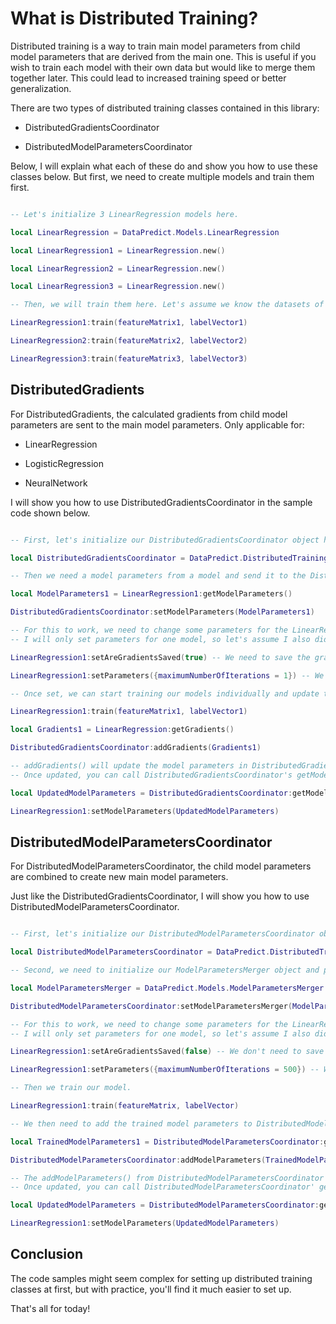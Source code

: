 # What is Distributed Training?

Distributed training is a way to train main model parameters from child model parameters that are derived from the main one. This is useful if you wish to train each model with their own data but would like to merge them together later. This could lead to increased training speed or better generalization.

There are two types of distributed training classes contained in this library:

* DistributedGradientsCoordinator

* DistributedModelParametersCoordinator

Below, I will explain what each of these do and show you how to use these classes below. But first, we need to create multiple models and train them first.

```lua

-- Let's initialize 3 LinearRegression models here.

local LinearRegression = DataPredict.Models.LinearRegression

local LinearRegression1 = LinearRegression.new()

local LinearRegression2 = LinearRegression.new()

local LinearRegression3 = LinearRegression.new()

-- Then, we will train them here. Let's assume we know the datasets of featureMatrix and labelVector for each model.

LinearRegression1:train(featureMatrix1, labelVector1)

LinearRegression2:train(featureMatrix2, labelVector2)

LinearRegression3:train(featureMatrix3, labelVector3)

```

## DistributedGradients

For DistributedGradients, the calculated gradients from child model parameters are sent to the main model parameters. Only applicable for:

  * LinearRegression
    
  * LogisticRegression
    
  * NeuralNetwork

I will show you how to use DistributedGradientsCoordinator in the sample code shown below.

```lua

-- First, let's initialize our DistributedGradientsCoordinator object here.

local DistributedGradientsCoordinator = DataPredict.DistributedTrainingStrategies.DistributedGradientsCoordinator.new()

-- Then we need a model parameters from a model and send it to the DistributedGradients object.

local ModelParameters1 = LinearRegression1:getModelParameters()

DistributedGradientsCoordinator:setModelParameters(ModelParameters1)

-- For this to work, we need to change some parameters for the LinearRegression objects.
-- I will only set parameters for one model, so let's assume I also did this to other models.

LinearRegression1:setAreGradientsSaved(true) -- We need to save the gradients for every iterations, so we set this true.

LinearRegression1:setParameters({maximumNumberOfIterations = 1}) -- We also need to make the number of iterations to 1.

-- Once set, we can start training our models individually and update the model parameters in DistributedGradientsCoordinator object.

LinearRegression1:train(featureMatrix1, labelVector1)

local Gradients1 = LinearRegression:getGradients()

DistributedGradientsCoordinator:addGradients(Gradients1)

-- addGradients() will update the model parameters in DistributedGradientsCoordinator object.
-- Once updated, you can call DistributedGradientsCoordinator's getModelParameters() to update the LinearRegression's model parameters.

local UpdatedModelParameters = DistributedGradientsCoordinator:getModelParameters()

LinearRegression1:setModelParameters(UpdatedModelParameters)

```

## DistributedModelParametersCoordinator

For DistributedModelParametersCoordinator, the child model parameters are combined to create new main model parameters.

Just like the DistributedGradientsCoordinator, I will show you how to use DistributedModelParametersCoordinator.

```lua

-- First, let's initialize our DistributedModelParametersCoordinator object here.

local DistributedModelParametersCoordinator = DataPredict.DistributedTrainingStrategies.DistributedModelParametersCoordinator.new()

-- Second, we need to initialize our ModelParametersMerger object and put it into the DistributedModelParametersCoordinator object.

local ModelParametersMerger = DataPredict.Models.ModelParametersMerger.new()

DistributedModelParametersCoordinator:setModelParametersMerger(ModelParametersMerger)

-- For this to work, we need to change some parameters for the LinearRegression objects.
-- I will only set parameters for one model, so let's assume I also did this to other models.

LinearRegression1:setAreGradientsSaved(false) -- We don't need to save the gradients because we're directly using the model parameters.

LinearRegression1:setParameters({maximumNumberOfIterations = 500}) -- We will set the maximum number of the iterations to 500 for this tutorial.

-- Then we train our model.

LinearRegression1:train(featureMatrix, labelVector)

-- We then need to add the trained model parameters to DistributedModelParameters.

local TrainedModelParameters1 = DistributedModelParametersCoordinator:getModelParameters()

DistributedModelParametersCoordinator:addModelParameters(TrainedModelParameters1)

-- The addModelParameters() from DistributedModelParametersCoordinator will update the main model parameters.
-- Once updated, you can call DistributedModelParametersCoordinator' getMainModelParameters() to update the LinearRegression's model parameters.

local UpdatedModelParameters = DistributedModelParametersCoordinator:getMainModelParameters()

LinearRegression1:setModelParameters(UpdatedModelParameters)

```

## Conclusion

The code samples might seem complex for setting up distributed training classes at first, but with practice, you'll find it much easier to set up.

That's all for today!
